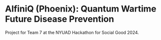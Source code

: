 # AlfiniQ (Phoenix): Quantum Wartime Future Disease Prevention
Project for Team 7 at the NYUAD Hackathon for Social Good 2024.
